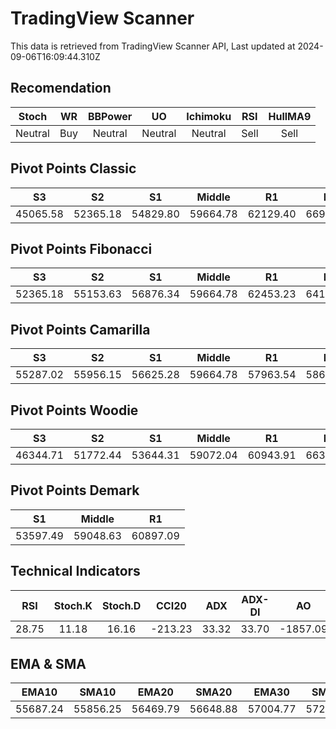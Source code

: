 # TradingView Scanner
This data is retrieved from TradingView Scanner API, Last updated at 2024-09-06T16:09:44.310Z

## Recomendation
| Stoch | WR | BBPower | UO | Ichimoku | RSI | HullMA9 |
| :---: | :---: | :---: | :---: | :---: | :---: | :---: |
| Neutral | Buy | Neutral | Neutral | Neutral | Sell | Sell |

## Pivot Points Classic
| S3 | S2 | S1 | Middle | R1 | R2 | R3 |
| :---: | :---: | :---: | :---: | :---: | :---: | :---: |
| 45065.58 | 52365.18 | 54829.80 | 59664.78 | 62129.40 | 66964.38 | 74263.98 |

## Pivot Points Fibonacci
| S3 | S2 | S1 | Middle | R1 | R2 | R3 |
| :---: | :---: | :---: | :---: | :---: | :---: | :---: |
| 52365.18 | 55153.63 | 56876.34 | 59664.78 | 62453.23 | 64175.94 | 66964.38 |

## Pivot Points Camarilla
| S3 | S2 | S1 | Middle | R1 | R2 | R3 |
| :---: | :---: | :---: | :---: | :---: | :---: | :---: |
| 55287.02 | 55956.15 | 56625.28 | 59664.78 | 57963.54 | 58632.67 | 59301.80 |

## Pivot Points Woodie
| S3 | S2 | S1 | Middle | R1 | R2 | R3 |
| :---: | :---: | :---: | :---: | :---: | :---: | :---: |
| 46344.71 | 51772.44 | 53644.31 | 59072.04 | 60943.91 | 66371.64 | 68243.51 |

## Pivot Points Demark
| S1 | Middle | R1 |
| :---: | :---: | :---: |
| 53597.49 | 59048.63 | 60897.09 |

## Technical Indicators
| RSI | Stoch.K | Stoch.D | CCI20 | ADX | ADX-DI | AO | Mom | MACD | MACD | W.R | HullMA9 |
| :---: | :---: | :---: | :---: | :---: | :---: | :---: | :---: | :---: | :---: | :---: | :---: |
| 28.75 | 11.18 | 16.16 | -213.23 | 33.32 | 33.70 | -1857.09 | -2970.07 | -923.90 | -690.11 | -92.78 | 54529.11 |

## EMA & SMA
| EMA10 | SMA10 | EMA20 | SMA20 | EMA30 | SMA30 | EMA50 | SMA50 | EMA100 | SMA100 | EMA200 | SMA200 |
| :---: | :---: | :---: | :---: | :---: | :---: | :---: | :---: | :---: | :---: | :---: | :---: |
| 55687.24 | 55856.25 | 56469.79 | 56648.88 | 57004.77 | 57244.92 | 57797.14 | 57930.84 | 58864.03 | 59897.53 | 59892.35 | 59304.58 |